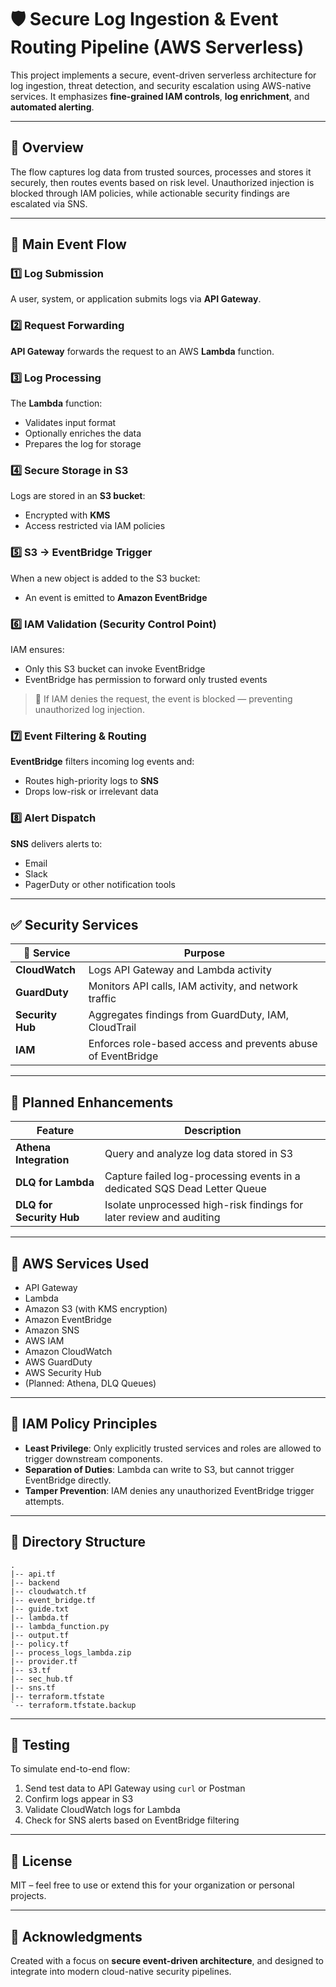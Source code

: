 # 🛡️ Secure Log Ingestion & Event Routing Pipeline (AWS Serverless)

This project implements a secure, event-driven serverless architecture for log ingestion, threat detection, and security escalation using AWS-native services. It emphasizes **fine-grained IAM controls**, **log enrichment**, and **automated alerting**.

---

## 📌 Overview

The flow captures log data from trusted sources, processes and stores it securely, then routes events based on risk level. Unauthorized injection is blocked through IAM policies, while actionable security findings are escalated via SNS.

---

## 🔁 Main Event Flow

### 1️⃣ Log Submission
A user, system, or application submits logs via **API Gateway**.

### 2️⃣ Request Forwarding
**API Gateway** forwards the request to an AWS **Lambda** function.

### 3️⃣ Log Processing
The **Lambda** function:
- Validates input format
- Optionally enriches the data
- Prepares the log for storage

### 4️⃣ Secure Storage in S3
Logs are stored in an **S3 bucket**:
- Encrypted with **KMS**
- Access restricted via IAM policies

### 5️⃣ S3 → EventBridge Trigger
When a new object is added to the S3 bucket:
- An event is emitted to **Amazon EventBridge**

### 6️⃣ IAM Validation (Security Control Point)
IAM ensures:
- Only this S3 bucket can invoke EventBridge
- EventBridge has permission to forward only trusted events

> 🛑 If IAM denies the request, the event is blocked — preventing unauthorized log injection.

### 7️⃣ Event Filtering & Routing
**EventBridge** filters incoming log events and:
- Routes high-priority logs to **SNS**
- Drops low-risk or irrelevant data

### 8️⃣ Alert Dispatch
**SNS** delivers alerts to:
- Email
- Slack
- PagerDuty or other notification tools

---

## ✅ Security Services

| 🔐 Service       | Purpose |
|------------------|---------|
| **CloudWatch**   | Logs API Gateway and Lambda activity |
| **GuardDuty**    | Monitors API calls, IAM activity, and network traffic |
| **Security Hub** | Aggregates findings from GuardDuty, IAM, CloudTrail |
| **IAM**          | Enforces role-based access and prevents abuse of EventBridge |

---

## 🔮 Planned Enhancements

| Feature | Description |
|--------|-------------|
| **Athena Integration** | Query and analyze log data stored in S3 |
| **DLQ for Lambda** | Capture failed log-processing events in a dedicated SQS Dead Letter Queue |
| **DLQ for Security Hub** | Isolate unprocessed high-risk findings for later review and auditing |

---

## 🧩 AWS Services Used

- API Gateway
- Lambda
- Amazon S3 (with KMS encryption)
- Amazon EventBridge
- Amazon SNS
- AWS IAM
- Amazon CloudWatch
- AWS GuardDuty
- AWS Security Hub
- (Planned: Athena, DLQ Queues)

---

## 🔐 IAM Policy Principles

- **Least Privilege**: Only explicitly trusted services and roles are allowed to trigger downstream components.
- **Separation of Duties**: Lambda can write to S3, but cannot trigger EventBridge directly.
- **Tamper Prevention**: IAM denies any unauthorized EventBridge trigger attempts.

---

## 📁 Directory Structure

```text
.
|-- api.tf
|-- backend
|-- cloudwatch.tf
|-- event_bridge.tf
|-- guide.txt
|-- lambda.tf
|-- lambda_function.py
|-- output.tf
|-- policy.tf
|-- process_logs_lambda.zip
|-- provider.tf
|-- s3.tf
|-- sec_hub.tf
|-- sns.tf
|-- terraform.tfstate
`-- terraform.tfstate.backup
```

---

## 🧪 Testing

To simulate end-to-end flow:
1. Send test data to API Gateway using `curl` or Postman
2. Confirm logs appear in S3
3. Validate CloudWatch logs for Lambda
4. Check for SNS alerts based on EventBridge filtering

---

## 📃 License

MIT – feel free to use or extend this for your organization or personal projects.

---

## 🙌 Acknowledgments

Created with a focus on **secure event-driven architecture**, and designed to integrate into modern cloud-native security pipelines.
